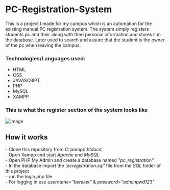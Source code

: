 # PC-Registration-System
This is a project I made for my campus which is an automation for the existing manual PC registration system.
The system simply registers students pc and their along with theri personal information and stores it in the database. Later used to search and assure that the student is the owner of the pc when leaving the campus.

### Technologies/Languages used:
- HTML
- CSS
- JAVASCRIPT
- PHP
- MySQL
- XAMPP


### This is what the register section of the system looks like
![image](https://github.com/Bekione/PC-Registration-System/assets/112067722/dab53fd8-32ff-4c12-a073-cda552047b62)



<h2>How it works</h2>
- Clone this repository from <em>C:\xampp\htdocs\</em><br>
- Open Xampp and start <em>Apache</em> and <em>MySQL</em></br>
- Open PHP My Admin and create a database named <em>"pc_registration"</em></br>
- In the database import the <em>'pcregistration.sql'</em> file from the <em>SQL</em> folder of this project</br>
- run the <em>login.php</em> file</br>
- For logging in use <em>username="bereket"</em> & <em>password="adminpwd123"</em></br>

